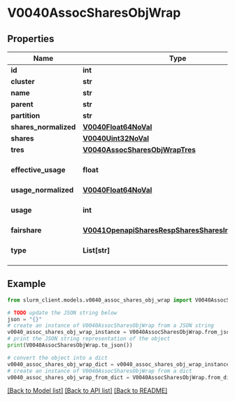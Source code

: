 # V0040AssocSharesObjWrap


## Properties

Name | Type | Description | Notes
------------ | ------------- | ------------- | -------------
**id** | **int** | Association ID | [optional] 
**cluster** | **str** | Cluster name | [optional] 
**name** | **str** | Share name | [optional] 
**parent** | **str** | Parent name | [optional] 
**partition** | **str** | Partition name | [optional] 
**shares_normalized** | [**V0040Float64NoVal**](V0040Float64NoVal.md) |  | [optional] 
**shares** | [**V0040Uint32NoVal**](V0040Uint32NoVal.md) |  | [optional] 
**tres** | [**V0040AssocSharesObjWrapTres**](V0040AssocSharesObjWrapTres.md) |  | [optional] 
**effective_usage** | **float** | Effective, normalized usage | [optional] 
**usage_normalized** | [**V0040Float64NoVal**](V0040Float64NoVal.md) |  | [optional] 
**usage** | **int** | Measure of tresbillableunits usage | [optional] 
**fairshare** | [**V0041OpenapiSharesRespSharesSharesInnerFairshare**](V0041OpenapiSharesRespSharesSharesInnerFairshare.md) |  | [optional] 
**type** | **List[str]** | User or account association | [optional] 

## Example

```python
from slurm_client.models.v0040_assoc_shares_obj_wrap import V0040AssocSharesObjWrap

# TODO update the JSON string below
json = "{}"
# create an instance of V0040AssocSharesObjWrap from a JSON string
v0040_assoc_shares_obj_wrap_instance = V0040AssocSharesObjWrap.from_json(json)
# print the JSON string representation of the object
print(V0040AssocSharesObjWrap.to_json())

# convert the object into a dict
v0040_assoc_shares_obj_wrap_dict = v0040_assoc_shares_obj_wrap_instance.to_dict()
# create an instance of V0040AssocSharesObjWrap from a dict
v0040_assoc_shares_obj_wrap_from_dict = V0040AssocSharesObjWrap.from_dict(v0040_assoc_shares_obj_wrap_dict)
```
[[Back to Model list]](../README.md#documentation-for-models) [[Back to API list]](../README.md#documentation-for-api-endpoints) [[Back to README]](../README.md)


